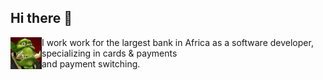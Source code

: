 ## Hi there 👋

<p>
  <img src="assets/wc3_peon.jpg" alt="Warcraft 3 Peon" width="50" align="left" />
  I work work for the largest bank in Africa as a software developer, specializing in cards & payments
  <br>and payment switching.
</p>

<!--
**Ch-E/Ch-E** is a ✨ _special_ ✨ repository because its `README.md` (this file) appears on your GitHub profile.

Here are some ideas to get you started:

- 🔭 I’m currently working on ...
- 🌱 I’m currently learning ...
- 👯 I’m looking to collaborate on ...
- 🤔 I’m looking for help with ...
- 💬 Ask me about ...
- 📫 How to reach me: ...
- 😄 Pronouns: ...
- ⚡ Fun fact: ...
-->
